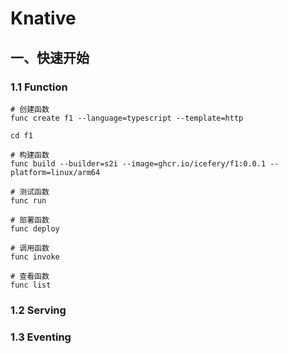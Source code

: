 # Knative

## 一、快速开始

### 1.1 Function

```shell
# 创建函数
func create f1 --language=typescript --template=http

cd f1

# 构建函数
func build --builder=s2i --image=ghcr.io/icefery/f1:0.0.1 --platform=linux/arm64

# 测试函数
func run

# 部署函数
func deploy

# 调用函数
func invoke

# 查看函数
func list
```

### 1.2 Serving

### 1.3 Eventing
